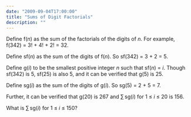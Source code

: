 ```yaml
---
date: "2009-09-04T17:00:00"
title: "Sums of Digit Factorials"
description: ""
---
```


<p>Define f(<var>n</var>) as the sum of the factorials of the digits of <var>n</var>. For example, f(342) = 3! + 4! + 2! = 32.</p>
<p>Define sf(<var>n</var>) as the sum of the digits of f(<var>n</var>). So sf(342) = 3 + 2 = 5.</p>
<p>Define g(<var>i</var>) to be the smallest positive integer <var>n</var> such that sf(<var>n</var>) = <var>i</var>. Though sf(342) is 5, sf(25) is also 5, and it can be verified that g(5) is 25.</p>
<p>Define sg(<var>i</var>) as the sum of the digits of g(<var>i</var>). So sg(5) = 2 + 5 = 7.</p>
<p>Further, it can be verified that g(20) is 267 and ∑ sg(<var>i</var>) for 1 ≤ <var>i</var> ≤ 20 is 156.</p>
<p>What is ∑ sg(<var>i</var>) for 1 ≤ <var>i</var> ≤ 150?</p>

